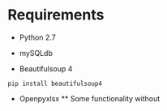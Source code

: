 # Requirements
* Python 2.7

* mySQLdb
* Beautifulsoup 4
```
pip install beautifulsoup4
```
* Openpyxlsx
** Some functionality without
